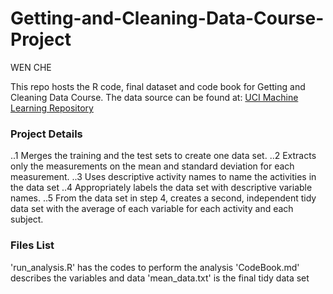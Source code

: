 # Getting-and-Cleaning-Data-Course-Project

WEN CHE

This repo hosts the R code, final dataset and code book for Getting and Cleaning Data Course.
The data source can be found at: [UCI Machine Learning Repository](archive.ics.uci.edu/ml/datasets/Human+Acitivity+Recognition+Using+Smartphones)

### Project Details
..1 Merges the training and the test sets to create one data set.
..2 Extracts only the measurements on the mean and standard deviation for each measurement.
..3 Uses descriptive activity names to name the activities in the data set
..4 Appropriately labels the data set with descriptive variable names.
..5 From the data set in step 4, creates a second, independent tidy data set with the average of each variable for each activity and each subject.

### Files List
'run_analysis.R' has the codes to perform the analysis 
'CodeBook.md' describes the variables and data
'mean_data.txt' is the final tidy data set
